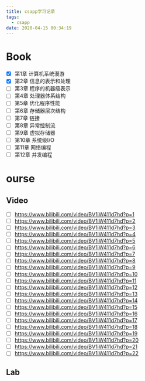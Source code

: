 ```yaml
---
title: csapp学习记录
tags:
  - csapp
date: 2020-04-15 00:34:19
---
```



# Book

- [x] 第1章 计算机系统漫游
- [x] 第2章 信息的表示和处理
- [ ] 第3章 程序的机器级表示
- [ ] 第4章 处理器体系结构
- [ ] 第5章 优化程序性能
- [ ] 第6章 存储器层次结构
- [ ] 第7章 链接
- [ ] 第8章 异常控制流
- [ ] 第9章 虚拟存储器
- [ ] 第10章 系统级I/O
- [ ] 第11章 网络编程
- [ ] 第12章 并发编程

# ourse

## Video

- [ ] https://www.bilibili.com/video/BV1iW411d7hd?p=1
- [ ] https://www.bilibili.com/video/BV1iW411d7hd?p=2
- [ ] https://www.bilibili.com/video/BV1iW411d7hd?p=3
- [ ] https://www.bilibili.com/video/BV1iW411d7hd?p=4
- [ ] https://www.bilibili.com/video/BV1iW411d7hd?p=5
- [ ] https://www.bilibili.com/video/BV1iW411d7hd?p=6
- [ ] https://www.bilibili.com/video/BV1iW411d7hd?p=7
- [ ] https://www.bilibili.com/video/BV1iW411d7hd?p=8
- [ ] https://www.bilibili.com/video/BV1iW411d7hd?p=9
- [ ] https://www.bilibili.com/video/BV1iW411d7hd?p=10
- [ ] https://www.bilibili.com/video/BV1iW411d7hd?p=11
- [ ] https://www.bilibili.com/video/BV1iW411d7hd?p=12
- [ ] https://www.bilibili.com/video/BV1iW411d7hd?p=13
- [ ] https://www.bilibili.com/video/BV1iW411d7hd?p=14
- [ ] https://www.bilibili.com/video/BV1iW411d7hd?p=15
- [ ] https://www.bilibili.com/video/BV1iW411d7hd?p=16
- [ ] https://www.bilibili.com/video/BV1iW411d7hd?p=17
- [ ] https://www.bilibili.com/video/BV1iW411d7hd?p=18
- [ ] https://www.bilibili.com/video/BV1iW411d7hd?p=19
- [ ] https://www.bilibili.com/video/BV1iW411d7hd?p=20
- [ ] https://www.bilibili.com/video/BV1iW411d7hd?p=21
- [ ] https://www.bilibili.com/video/BV1iW411d7hd?p=22

## Lab